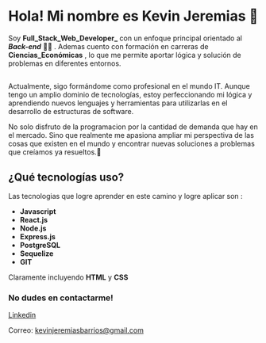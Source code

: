 # Hola! Mi nombre es Kevin Jeremias :wave:

Soy **Full_Stack_Web_Developer_** con un enfoque principal orientado al ***Back-end*** :man_technologist: .
Ademas cuento con formación en carreras de **Ciencias_Económicas** , lo que me permite aportar lógica y solución de problemas en diferentes entornos. 

##
Actualmente, sigo formándome como profesional en el mundo IT. 
Aunque tengo un amplio dominio de tecnologías, estoy perfeccionando mi lógica y aprendiendo nuevos lenguajes y herramientas para utilizarlas en el desarrollo de estructuras de software.

No solo disfruto de la programacion por la cantidad de demanda que hay en el mercado. Sino que realmente
me apasiona ampliar mi perspectiva de las cosas que existen en el mundo y encontrar nuevas 
soluciones a problemas que creíamos ya resueltos.🚀 

## ¿Qué tecnologías uso?
Las tecnologias que logre aprender en este camino y logre aplicar son :


- **Javascript** 
- **React.js**
- **Node.js**
- **Express.js**
- **PostgreSQL**
- **Sequelize**
- **GIT**

Claramente incluyendo **HTML** y **CSS**

### No dudes en contactarme! 
[Linkedin](https://www.linkedin.com/in/kevinjbarrios/)

Correo: kevinjeremiasbarrios@gmail.com

